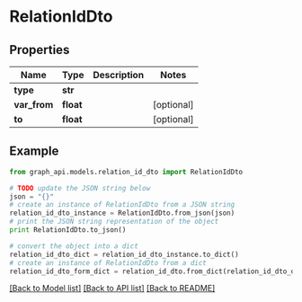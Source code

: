 # RelationIdDto


## Properties
Name | Type | Description | Notes
------------ | ------------- | ------------- | -------------
**type** | **str** |  | 
**var_from** | **float** |  | [optional] 
**to** | **float** |  | [optional] 

## Example

```python
from graph_api.models.relation_id_dto import RelationIdDto

# TODO update the JSON string below
json = "{}"
# create an instance of RelationIdDto from a JSON string
relation_id_dto_instance = RelationIdDto.from_json(json)
# print the JSON string representation of the object
print RelationIdDto.to_json()

# convert the object into a dict
relation_id_dto_dict = relation_id_dto_instance.to_dict()
# create an instance of RelationIdDto from a dict
relation_id_dto_form_dict = relation_id_dto.from_dict(relation_id_dto_dict)
```
[[Back to Model list]](../README.md#documentation-for-models) [[Back to API list]](../README.md#documentation-for-api-endpoints) [[Back to README]](../README.md)


